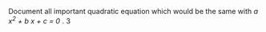 Document all important quadratic equation 
which would be the same with *a x<sup>2</sup> + b x + c = 0* .
<span style="border-top:1 solid black;">3</span>
